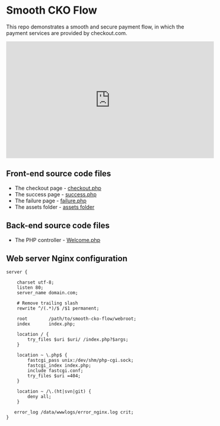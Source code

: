 # Smooth CKO Flow


This repo demonstrates a smooth and secure payment flow, in which the payment services are provided by checkout.com.

<iframe width="560" height="315" src="https://www.youtube.com/embed/LvyTTd9nBj0" title="YouTube video player" frameborder="0" allow="accelerometer; autoplay; clipboard-write; encrypted-media; gyroscope; picture-in-picture" allowfullscreen></iframe>

## Front-end source code files

* The checkout page - [checkout.php](https://github.com/liutaodotwork/smooth-cko-flow/blob/master/application/views/checkout.php)
* The success page - [success.php](https://github.com/liutaodotwork/smooth-cko-flow/blob/master/application/views/success.php)
* The failure page - [failure.php](https://github.com/liutaodotwork/smooth-cko-flow/blob/master/application/views/failure.php)
* The assets folder - [assets folder](https://github.com/liutaodotwork/smooth-cko-flow/tree/master/webroot/assets)


## Back-end source code files

* The PHP controller - [Welcome.php](https://github.com/liutaodotwork/smooth-cko-flow/blob/master/application/controllers/Welcome.php)


## Web server Nginx configuration

```
server {

    charset utf-8;
    listen 80;
    server_name domain.com;

    # Remove trailing slash
    rewrite ^/(.*)/$ /$1 permanent;

    root        /path/to/smooth-cko-flow/webroot;
    index       index.php;

    location / {
        try_files $uri $uri/ /index.php?$args;
    }

    location ~ \.php$ {
        fastcgi_pass unix:/dev/shm/php-cgi.sock;
        fastcgi_index index.php;
        include fastcgi.conf;
        try_files $uri =404;
    }

    location ~ /\.(ht|svn|git) {
        deny all;
    }

   error_log /data/wwwlogs/error_nginx.log crit;
}
```

